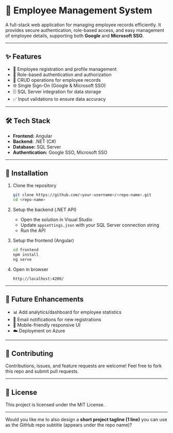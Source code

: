 

# 👥 Employee Management System

A full-stack web application for managing employee records efficiently. It provides secure authentication, role-based access, and easy management of employee details, supporting both **Google** and **Microsoft SSO**.

---

## ✨ Features

* 👤 Employee registration and profile management
* 🔐 Role-based authentication and authorization
* 💾 CRUD operations for employee records
* 🌐 Single Sign-On (Google & Microsoft SSO)
* 🗄️ SQL Server integration for data storage
* ✅ Input validations to ensure data accuracy

---

## 🛠️ Tech Stack

* **Frontend:** Angular
* **Backend:** .NET (C#)
* **Database:** SQL Server
* **Authentication:** Google SSO, Microsoft SSO

---

## 📂 Installation

1. Clone the repository

   ```bash
   git clone https://github.com/<your-username>/<repo-name>.git
   cd <repo-name>
   ```

2. Setup the backend (.NET API)

   * Open the solution in Visual Studio
   * Update `appsettings.json` with your SQL Server connection string
   * Run the API

3. Setup the frontend (Angular)

   ```bash
   cd frontend
   npm install
   ng serve
   ```

4. Open in browser

   ```
   http://localhost:4200/
   ```

---

## 🚀 Future Enhancements

* 📊 Add analytics/dashboard for employee statistics
* 📧 Email notifications for new registrations
* 📱 Mobile-friendly responsive UI
* ☁️ Deployment on Azure

---

## 🤝 Contributing

Contributions, issues, and feature requests are welcome! Feel free to fork this repo and submit pull requests.

---

## 📄 License

This project is licensed under the MIT License.

---

Would you like me to also design a **short project tagline (1 line)** you can use as the GitHub repo subtitle (appears under the repo name)?
